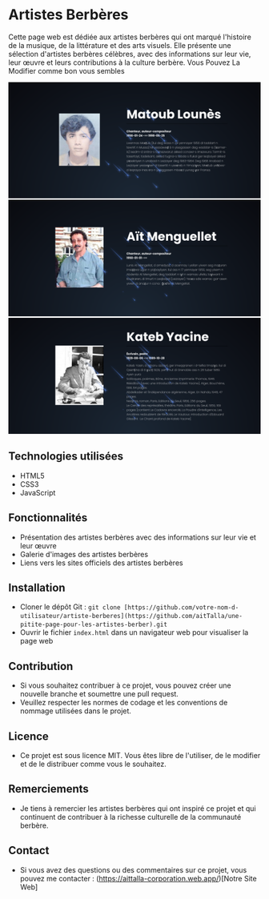 # Artistes Berbères

Cette page web est dédiée aux artistes berbères qui ont marqué l'histoire de la musique, de la littérature et des arts visuels. 
Elle présente une sélection d'artistes berbères célèbres, avec des informations sur leur vie, leur œuvre et leurs contributions à la culture berbère.
Vous Pouvez La Modifier comme bon vous sembles

![preview_1.png](preview_1.png)
![preview_2.png](preview_2.png)
![preview_3.png](preview_3.png)
## Technologies utilisées

* HTML5
* CSS3
* JavaScript

## Fonctionnalités

* Présentation des artistes berbères avec des informations sur leur vie et leur œuvre
* Galerie d'images des artistes berbères
* Liens vers les sites officiels des artistes berbères

## Installation

* Cloner le dépôt Git : `git clone [https://github.com/votre-nom-d-utilisateur/artiste-berberes](https://github.com/aitTalla/une-pitite-page-pour-les-artistes-berber).git`
* Ouvrir le fichier `index.html` dans un navigateur web pour visualiser la page web

## Contribution

* Si vous souhaitez contribuer à ce projet, vous pouvez créer une nouvelle branche et soumettre une pull request.
* Veuillez respecter les normes de codage et les conventions de nommage utilisées dans le projet.

## Licence

* Ce projet est sous licence MIT. Vous êtes libre de l'utiliser, de le modifier et de le distribuer comme vous le souhaitez.

## Remerciements

* Je tiens à remercier les artistes berbères qui ont inspiré ce projet et qui continuent de contribuer à la richesse culturelle de la communauté berbère.

## Contact

* Si vous avez des questions ou des commentaires sur ce projet, vous pouvez me contacter : (https://aittalla-corporation.web.app/)[Notre Site Web]
